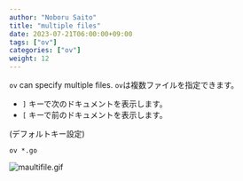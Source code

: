```yaml
---
author: "Noboru Saito"
title: "multiple files"
date: 2023-07-21T06:00:00+09:00
tags: ["ov"]
categories: ["ov"]
weight: 12
---
```


`ov` can specify multiple files.
`ov`は複数ファイルを指定できます。

* `]` キーで次のドキュメントを表示します。
* `[` キーで前のドキュメントを表示します。

(デフォルトキー設定)

```console
ov *.go
```

![maultifile.gif](/ov/multifile.gif)
